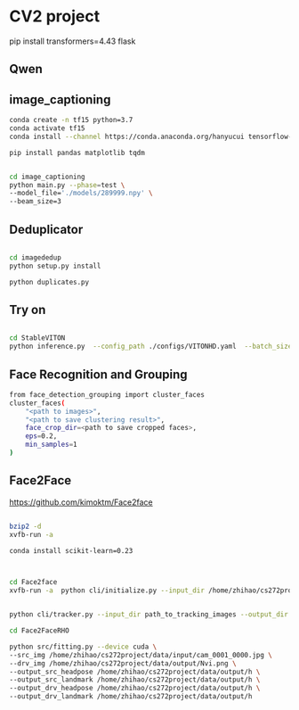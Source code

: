 # CV2 project


pip install transformers=4.43
flask
## Qwen

## image_captioning

```bash
conda create -n tf15 python=3.7
conda activate tf15
conda install --channel https://conda.anaconda.org/hanyucui tensorflow-gpu=1.15

pip install pandas matplotlib tqdm


cd image_captioning
python main.py --phase=test \
--model_file='./models/289999.npy' \
--beam_size=3


```

## Deduplicator

```bash

cd imagededup
python setup.py install

python duplicates.py
```

## Try on
```bash

cd StableVITON
python inference.py  --config_path ./configs/VITONHD.yaml  --batch_size 2  --model_load_path ./ckpts/VITONHD.ckpt  --save_dir ./save --unpair
```

## Face Recognition and Grouping

```bash
from face_detection_grouping import cluster_faces
cluster_faces(
    "<path to images>",
    "<path to save clustering result>",
    face_crop_dir=<path to save cropped faces>,
    eps=0.2,
    min_samples=1
)
```

























## Face2Face
https://github.com/kimoktm/Face2face
```bash

bzip2 -d
xvfb-run -a
```

```bash
conda install scikit-learn=0.23



cd Face2face
xvfb-run -a  python cli/initialize.py --input_dir /home/zhihao/cs272project/data/input --output_dir /home/zhihao/cs272project/data/identity


python cli/tracker.py --input_dir path_to_tracking_images --output_dir path_to_save_tracking --parameters path_to_save_identity/params.npy
```

```bash
cd Face2FaceRHO

python src/fitting.py --device cuda \
--src_img /home/zhihao/cs272project/data/input/cam_0001_0000.jpg \
--drv_img /home/zhihao/cs272project/data/output/Nvi.png \
--output_src_headpose /home/zhihao/cs272project/data/output/h \
--output_src_landmark /home/zhihao/cs272project/data/output/h \
--output_drv_headpose /home/zhihao/cs272project/data/output/h \
--output_drv_landmark /home/zhihao/cs272project/data/output/h
```
